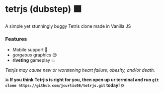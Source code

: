 # tetrjs (dubstep) 🟩

A simple yet stunningly buggy Tetris clone made in Vanilla JS

### Features

- Mobile support 📱
- _gorgeous_ graphics 😍
- **riveting** gameplay 💥

_Tetrjis may cause new or worstening heart failure, obesity, and/or death._

**💥 If you think Tetrjis is right for you, then open up ur terminal and run `git clone https://github.com/jcurtis06/tetrjs.git` today! 💥**

